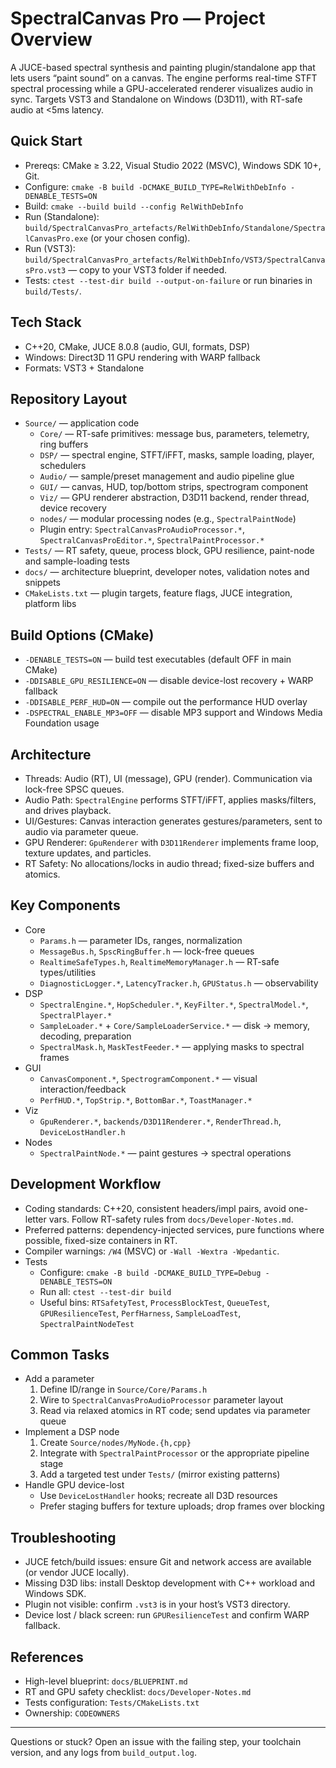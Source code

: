 # SpectralCanvas Pro — Project Overview

A JUCE-based spectral synthesis and painting plugin/standalone app that lets users “paint sound” on a canvas. The engine performs real-time STFT spectral processing while a GPU-accelerated renderer visualizes audio in sync. Targets VST3 and Standalone on Windows (D3D11), with RT-safe audio at <5ms latency.

## Quick Start
- Prereqs: CMake ≥ 3.22, Visual Studio 2022 (MSVC), Windows SDK 10+, Git.
- Configure: `cmake -B build -DCMAKE_BUILD_TYPE=RelWithDebInfo -DENABLE_TESTS=ON`
- Build: `cmake --build build --config RelWithDebInfo`
- Run (Standalone): `build/SpectralCanvasPro_artefacts/RelWithDebInfo/Standalone/SpectralCanvasPro.exe` (or your chosen config).
- Run (VST3): `build/SpectralCanvasPro_artefacts/RelWithDebInfo/VST3/SpectralCanvasPro.vst3` — copy to your VST3 folder if needed.
- Tests: `ctest --test-dir build --output-on-failure` or run binaries in `build/Tests/`.

## Tech Stack
- C++20, CMake, JUCE 8.0.8 (audio, GUI, formats, DSP)
- Windows: Direct3D 11 GPU rendering with WARP fallback
- Formats: VST3 + Standalone

## Repository Layout
- `Source/` — application code
  - `Core/` — RT-safe primitives: message bus, parameters, telemetry, ring buffers
  - `DSP/` — spectral engine, STFT/iFFT, masks, sample loading, player, schedulers
  - `Audio/` — sample/preset management and audio pipeline glue
  - `GUI/` — canvas, HUD, top/bottom strips, spectrogram component
  - `Viz/` — GPU renderer abstraction, D3D11 backend, render thread, device recovery
  - `nodes/` — modular processing nodes (e.g., `SpectralPaintNode`)
  - Plugin entry: `SpectralCanvasProAudioProcessor.*`, `SpectralCanvasProEditor.*`, `SpectralPaintProcessor.*`
- `Tests/` — RT safety, queue, process block, GPU resilience, paint-node and sample-loading tests
- `docs/` — architecture blueprint, developer notes, validation notes and snippets
- `CMakeLists.txt` — plugin targets, feature flags, JUCE integration, platform libs

## Build Options (CMake)
- `-DENABLE_TESTS=ON` — build test executables (default OFF in main CMake)
- `-DDISABLE_GPU_RESILIENCE=ON` — disable device-lost recovery + WARP fallback
- `-DDISABLE_PERF_HUD=ON` — compile out the performance HUD overlay
- `-DSPECTRAL_ENABLE_MP3=OFF` — disable MP3 support and Windows Media Foundation usage

## Architecture
- Threads: Audio (RT), UI (message), GPU (render). Communication via lock-free SPSC queues.
- Audio Path: `SpectralEngine` performs STFT/iFFT, applies masks/filters, and drives playback.
- UI/Gestures: Canvas interaction generates gestures/parameters, sent to audio via parameter queue.
- GPU Renderer: `GpuRenderer` with `D3D11Renderer` implements frame loop, texture updates, and particles.
- RT Safety: No allocations/locks in audio thread; fixed-size buffers and atomics.

## Key Components
- Core
  - `Params.h` — parameter IDs, ranges, normalization
  - `MessageBus.h`, `SpscRingBuffer.h` — lock-free queues
  - `RealtimeSafeTypes.h`, `RealtimeMemoryManager.h` — RT-safe types/utilities
  - `DiagnosticLogger.*`, `LatencyTracker.h`, `GPUStatus.h` — observability
- DSP
  - `SpectralEngine.*`, `HopScheduler.*`, `KeyFilter.*`, `SpectralModel.*`, `SpectralPlayer.*`
  - `SampleLoader.*` + `Core/SampleLoaderService.*` — disk → memory, decoding, preparation
  - `SpectralMask.h`, `MaskTestFeeder.*` — applying masks to spectral frames
- GUI
  - `CanvasComponent.*`, `SpectrogramComponent.*` — visual interaction/feedback
  - `PerfHUD.*`, `TopStrip.*`, `BottomBar.*`, `ToastManager.*`
- Viz
  - `GpuRenderer.*`, `backends/D3D11Renderer.*`, `RenderThread.h`, `DeviceLostHandler.h`
- Nodes
  - `SpectralPaintNode.*` — paint gestures → spectral operations

## Development Workflow
- Coding standards: C++20, consistent headers/impl pairs, avoid one-letter vars. Follow RT-safety rules from `docs/Developer-Notes.md`.
- Preferred patterns: dependency-injected services, pure functions where possible, fixed-size containers in RT.
- Compiler warnings: `/W4` (MSVC) or `-Wall -Wextra -Wpedantic`.
- Tests
  - Configure: `cmake -B build -DCMAKE_BUILD_TYPE=Debug -DENABLE_TESTS=ON`
  - Run all: `ctest --test-dir build`
  - Useful bins: `RTSafetyTest`, `ProcessBlockTest`, `QueueTest`, `GPUResilienceTest`, `PerfHarness`, `SampleLoadTest`, `SpectralPaintNodeTest`

## Common Tasks
- Add a parameter
  1) Define ID/range in `Source/Core/Params.h`
  2) Wire to `SpectralCanvasProAudioProcessor` parameter layout
  3) Read via relaxed atomics in RT code; send updates via parameter queue
- Implement a DSP node
  1) Create `Source/nodes/MyNode.{h,cpp}`
  2) Integrate with `SpectralPaintProcessor` or the appropriate pipeline stage
  3) Add a targeted test under `Tests/` (mirror existing patterns)
- Handle GPU device-lost
  - Use `DeviceLostHandler` hooks; recreate all D3D resources
  - Prefer staging buffers for texture uploads; drop frames over blocking

## Troubleshooting
- JUCE fetch/build issues: ensure Git and network access are available (or vendor JUCE locally).
- Missing D3D libs: install Desktop development with C++ workload and Windows SDK.
- Plugin not visible: confirm `.vst3` is in your host’s VST3 directory.
- Device lost / black screen: run `GPUResilienceTest` and confirm WARP fallback.

## References
- High-level blueprint: `docs/BLUEPRINT.md`
- RT and GPU safety checklist: `docs/Developer-Notes.md`
- Tests configuration: `Tests/CMakeLists.txt`
- Ownership: `CODEOWNERS`

---
Questions or stuck? Open an issue with the failing step, your toolchain version, and any logs from `build_output.log`.

